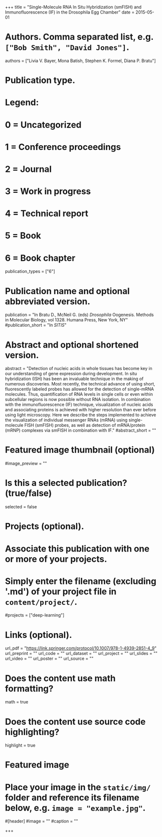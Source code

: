 +++
title = "Single-Molecule RNA In Situ Hybridization (smFISH) and Immunofluorescence (IF) in the Drosophila Egg Chamber"
date = 2015-05-01

# Authors. Comma separated list, e.g. `["Bob Smith", "David Jones"]`.
authors = ["Livia V. Bayer, Mona Batish, Stephen K. Formel, Diana P. Bratu"]

# Publication type.
# Legend:
# 0 = Uncategorized
# 1 = Conference proceedings
# 2 = Journal
# 3 = Work in progress
# 4 = Technical report
# 5 = Book
# 6 = Book chapter
publication_types = ["6"]

# Publication name and optional abbreviated version.
publication = "In Bratu D., McNeil G. (eds) *Drosophila* Oogenesis. Methods in Molecular Biology, vol 1328. Humana Press, New York, NY"
#publication_short = "In *SITIS*"

# Abstract and optional shortened version.
abstract = "Detection of nucleic acids in whole tissues has become key in our understanding of gene expression during development. In situ hybridization (ISH) has been an invaluable technique in the making of numerous discoveries. Most recently, the technical advance of using short, fluorescently labeled probes has allowed for the detection of single-mRNA molecules. Thus, quantification of RNA levels in single cells or even within subcellular regions is now possible without RNA isolation. In combination with the immunofluorescence (IF) technique, visualization of nucleic acids and associating proteins is achieved with higher resolution than ever before using light microscopy. Here we describe the steps implemented to achieve the visualization of individual messenger RNAs (mRNA) using single-molecule FISH (smFISH) probes, as well as detection of mRNA/protein (mRNP) complexes via smFISH in combination with IF."
#abstract_short = ""

# Featured image thumbnail (optional)
#image_preview = ""

# Is this a selected publication? (true/false)
selected = false

# Projects (optional).
#   Associate this publication with one or more of your projects.
#   Simply enter the filename (excluding '.md') of your project file in `content/project/`.
#projects = ["deep-learning"]

# Links (optional).
url_pdf = "https://link.springer.com/protocol/10.1007/978-1-4939-2851-4_9"
url_preprint = ""
url_code = ""
url_dataset = ""
url_project = ""
url_slides = ""
url_video = ""
url_poster = ""
url_source = ""

# Does the content use math formatting?
math = true

# Does the content use source code highlighting?
highlight = true

# Featured image
# Place your image in the `static/img/` folder and reference its filename below, e.g. `image = "example.jpg"`.
#[header]
#image = ""
#caption = ""

+++
